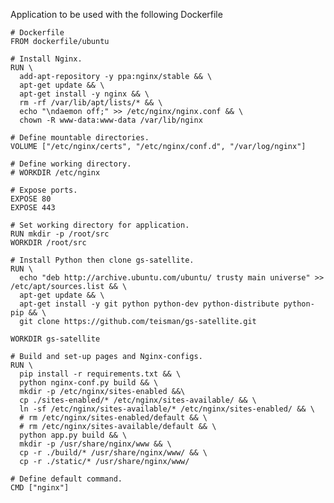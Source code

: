 Application to be used with the following Dockerfile

    # Dockerfile
    FROM dockerfile/ubuntu

    # Install Nginx.
    RUN \
      add-apt-repository -y ppa:nginx/stable && \
      apt-get update && \
      apt-get install -y nginx && \
      rm -rf /var/lib/apt/lists/* && \
      echo "\ndaemon off;" >> /etc/nginx/nginx.conf && \
      chown -R www-data:www-data /var/lib/nginx

    # Define mountable directories.
    VOLUME ["/etc/nginx/certs", "/etc/nginx/conf.d", "/var/log/nginx"]

    # Define working directory.
    # WORKDIR /etc/nginx

    # Expose ports.
    EXPOSE 80
    EXPOSE 443

    # Set working directory for application.
    RUN mkdir -p /root/src
    WORKDIR /root/src

    # Install Python then clone gs-satellite.
    RUN \
      echo "deb http://archive.ubuntu.com/ubuntu/ trusty main universe" >> /etc/apt/sources.list && \
      apt-get update && \
      apt-get install -y git python python-dev python-distribute python-pip && \
      git clone https://github.com/teisman/gs-satellite.git

    WORKDIR gs-satellite

    # Build and set-up pages and Nginx-configs.
    RUN \
      pip install -r requirements.txt && \
      python nginx-conf.py build && \
      mkdir -p /etc/nginx/sites-enabled &&\
      cp ./sites-enabled/* /etc/nginx/sites-available/ && \
      ln -sf /etc/nginx/sites-available/* /etc/nginx/sites-enabled/ && \
      # rm /etc/nginx/sites-enabled/default && \
      # rm /etc/nginx/sites-available/default && \
      python app.py build && \
      mkdir -p /usr/share/nginx/www && \
      cp -r ./build/* /usr/share/nginx/www/ && \
      cp -r ./static/* /usr/share/nginx/www/

    # Define default command.
    CMD ["nginx"]


